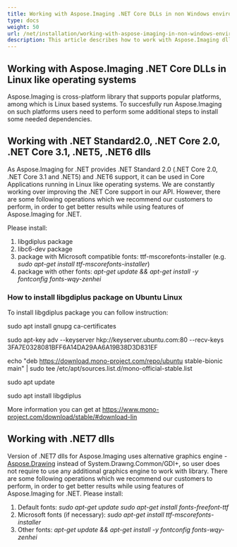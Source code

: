 ```yaml
---
title: Working with Aspose.Imaging .NET Core DLLs in non Windows environment
type: docs
weight: 50
url: /net/installation/working-with-aspose-imaging-in-non-windows-environment/
description: This article describes how to work with Aspose.Imaging dlls in non Windows environment.
---
```


## **Working with Aspose.Imaging .NET Core DLLs in Linux like operating systems**
Aspose.Imaging is cross-platform library that supports popular platforms, among which is Linux based systems. To succesfully run Aspose.Imaging on such platforms users need to perform some additional steps to install some needed dependencies.

## **Working with .NET Standard2.0, .NET Core 2.0, .NET Core 3.1, .NET5, .NET6 dlls**

As Aspose.Imaging for .NET provides .NET Standard 2.0 (.NET Core 2.0, .NET Core 3.1 and .NET5) and .NET6 support, it can be used in Core Applications running in Linux like operating systems. We are constantly working over improving the .NET Core support in our API. However, there are some following operations which we recommend our customers to perform, in order to get better results while using features of Aspose.Imaging for .NET.

Please install:
1. libgdiplus package
1. libc6-dev package
1. package with Microsoft compatible fonts: ttf-mscorefonts-installer (e.g. *sudo apt-get install ttf-mscorefonts-installer*)
1. package with other fonts: *apt-get update && apt-get install -y fontconfig fonts-wqy-zenhei*

### **How to install libgdiplus package on Ubuntu Linux**
To install libgdiplus package you can follow instruction:

sudo apt install gnupg ca-certificates

sudo apt-key adv --keyserver hkp://keyserver.ubuntu.com:80 --recv-keys 3FA7E0328081BFF6A14DA29AA6A19B38D3D831EF

echo "deb https://download.mono-project.com/repo/ubuntu stable-bionic main" | sudo tee /etc/apt/sources.list.d/mono-official-stable.list

sudo apt update

sudo apt install libgdiplus

More information you can get at https://www.mono-project.com/download/stable/#download-lin

## **Working with .NET7 dlls**
Version of .NET7 dlls for Aspose.Imaging uses alternative graphics engine - [Aspose.Drawing](https://products.aspose.com/drawing/net/) instead of System.Drawng.Common/GDI+, so user does not require to use any additional graphics engine to work with library. There are some following operations which we recommend our customers to perform, in order to get better results while using features of Aspose.Imaging for .NET.
Please install:
1. Default fonts: *sudo apt-get update sudo apt-get install fonts-freefont-ttf*
1. Microsoft fonts (if necessary): *sudo apt-get install ttf-mscorefonts-installer*
1. Other fonts: *apt-get update && apt-get install -y fontconfig fonts-wqy-zenhei*

